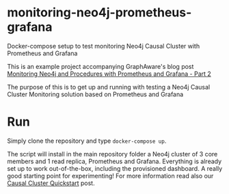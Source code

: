 # monitoring-neo4j-prometheus-grafana
Docker-compose setup to test monitoring Neo4j Causal Cluster with Prometheus and Grafana

This is an example project accompanying GraphAware's blog post [Monitoring Neo4j and Procedures with Prometheus and Grafana - Part 2](https://graphaware.com/neo4j/2019/06/14/monitoring-neo4j-prometheus-part-2.html)

The purpose of this is to get up and running with testing a Neo4j Causal Cluster Monitoring solution based on Prometheus and Grafana

# Run
Simply clone the repository and type `docker-compose up`.

The script will install in the main repository folder a Neo4j cluster of 3 core members and 1 read replica, Prometheus and Grafana. Everything is  already set up to work out-of-the-box, including the provisioned dashboard. A really good starting point for experimenting! For more information read also our [Causal Cluster Quickstart](https://graphaware.com/neo4j/2018/01/03/casual-cluster-quickstart.html) post.
